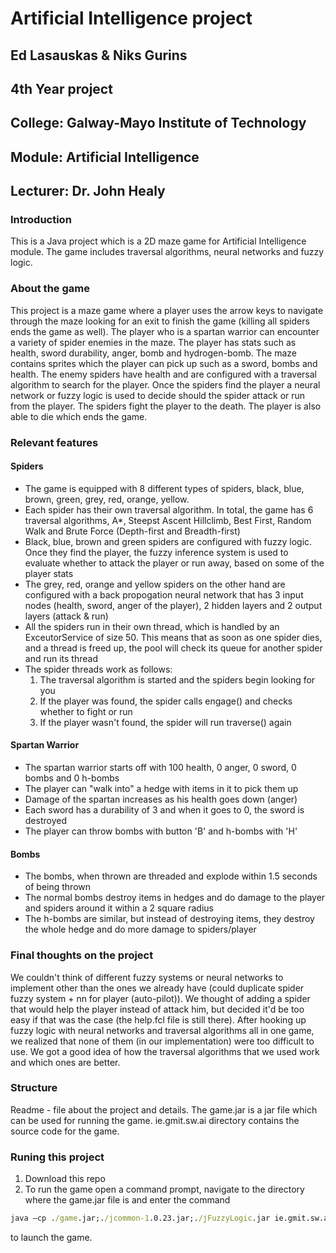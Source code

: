 # Artificial Intelligence project

## Ed Lasauskas & Niks Gurins
## 4th Year project
## College: Galway-Mayo Institute of Technology
## Module: Artificial Intelligence
## Lecturer: Dr. John Healy

### Introduction
This is a Java project which is a 2D maze game for Artificial Intelligence module. The game includes traversal algorithms, neural networks and fuzzy logic.

### About the game
This project is a maze game where a player uses the arrow keys to navigate through the maze looking for an exit to finish the game (killing all spiders ends the game as well).
The player who is a spartan warrior can encounter a variety of spider enemies in the maze. The player has stats such as health, sword
durability, anger, bomb and hydrogen-bomb. The maze contains sprites which the player can pick up such as a sword, bombs and health.
The enemy spiders have health and are configured with a traversal algorithm to search for the player.
Once the spiders find the player a neural network or fuzzy logic is used to decide should the spider attack or run from the player.
The spiders fight the player to the death. The player is also able to die which ends the game.

### Relevant features
#### Spiders
* The game is equipped with 8 different types of spiders, black, blue, brown, green, grey, red, orange, yellow.
* Each spider has their own traversal algorithm. In total, the game has 6 traversal algorithms, A*, Steepst Ascent Hillclimb, Best First, Random Walk and Brute Force (Depth-first and Breadth-first)
* Black, blue, brown and green spiders are configured with fuzzy logic. Once they find the player, the fuzzy inference system is used to evaluate whether to attack the player or run away, based on some of the player stats
* The grey, red, orange and yellow spiders on the other hand are configured with a back propogation neural network that has 3 input nodes (health, sword, anger of the player), 2 hidden layers and 2 output layers (attack & run)
* All the spiders run in their own thread, which is handled by an ExceutorService of size 50. This means that as soon as one spider dies, and a thread is freed up, the pool will check its queue for another spider and run its thread
* The spider threads work as follows: 
    1. The traversal algorithm is started and the spiders begin looking for you
    2. If the player was found, the spider calls engage() and checks whether to fight or run
    3. If the player wasn't found, the spider will run traverse() again

#### Spartan Warrior
* The spartan warrior starts off with 100 health, 0 anger, 0 sword, 0 bombs and 0 h-bombs
* The player can "walk into" a hedge with items in it to pick them up
* Damage of the spartan increases as his health goes down (anger)
* Each sword has a durability of 3 and when it goes to 0, the sword is destroyed
* The player can throw bombs with button 'B' and h-bombs with 'H'

#### Bombs
* The bombs, when thrown are threaded and explode within 1.5 seconds of being thrown
* The normal bombs destroy items in hedges and do damage to the player and spiders around it within a 2 square radius
* The h-bombs are similar, but instead of destroying items, they destroy the whole hedge and do more damage to spiders/player

### Final thoughts on the project
We couldn't think of different fuzzy systems or neural networks to implement other than the ones we already have (could duplicate spider fuzzy system + nn for player (auto-pilot)). We thought of adding a spider that would help the player instead of attack him, but decided it'd be too easy if that was the case (the help.fcl file is still there). After hooking up fuzzy logic with neural networks and traversal algorithms all in one game, we realized that none of them (in our implementation) were too difficult to use. We got a good idea of how the traversal algorithms that we used work and which ones are better. 

### Structure
Readme - file about the project and details.
The game.jar is a jar file which can be used for running the game.
ie.gmit.sw.ai directory contains the source code for the game.

### Runing this project
1. Download this repo
2. To run the game open a command prompt, navigate to the directory where the game.jar file is and enter the command
```cmd
java –cp ./game.jar;./jcommon-1.0.23.jar;./jFuzzyLogic.jar ie.gmit.sw.ai.GameRunner
```
to launch the game.
